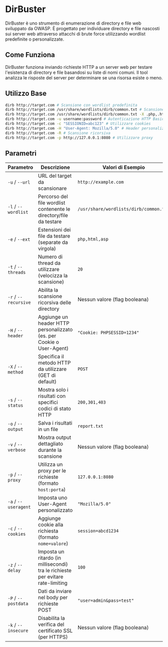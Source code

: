 # DirBuster

DirBuster è uno strumento di enumerazione di directory e file web sviluppato da OWASP. È progettato per individuare directory e file nascosti sui server web attraverso attacchi di brute force utilizzando wordlist predefinite o personalizzate.

## Come Funziona

DirBuster funziona inviando richieste HTTP a un server web per testare l'esistenza di directory e file basandosi su liste di nomi comuni. Il tool analizza le risposte del server per determinare se una risorsa esiste o meno.

## Utilizzo Base

```bash
dirb http://target.com # Scansione con wordlist predefinita
dirb http://target.com /usr/share/wordlists/dirb/common.txt # Scansione con wordlist personalizzata
dirb http://target.com /usr/share/wordlists/dirb/common.txt -X .php,.html,.txt # Scansione con estensioni specifiche
dirb http://target.com -u username:password # Autenticazione HTTP Basic
dirb http://target.com -c "SESSIONID=abc123" # Utilizzare cookies
dirb http://target.com -H "User-Agent: Mozilla/5.0" # Header personalizzati
dirb http://target.com -R # Scansione ricorsiva
dirb http://target.com -p http://127.0.0.1:8080 # Utilizzare proxy
```

## Parametri
| Parametro           | Descrizione                                                                                     | Valori di Esempio                     |
|---------------------|-------------------------------------------------------------------------------------------------|---------------------------------------|
| `-u` / `--url`      | URL del target da scansionare                                                                   | `http://example.com`                  |
| `-l` / `--wordlist` | Percorso del file wordlist contenente le directory/file da testare                             | `/usr/share/wordlists/dirb/common.txt`|
| `-e` / `--ext`      | Estensioni dei file da testare (separate da virgola)                                           | `php,html,asp`                        |
| `-t` / `--threads`  | Numero di thread da utilizzare (velocizza la scansione)                                        | `20`                                  |
| `-r` / `--recursive`| Abilita la scansione ricorsiva delle directory                                                 | Nessun valore (flag booleana)         |
| `-H` / `--header`   | Aggiunge un header HTTP personalizzato (es. per Cookie o User-Agent)                           | `"Cookie: PHPSESSID=1234"`            |
| `-X` / `--method`   | Specifica il metodo HTTP da utilizzare (GET di default)                                        | `POST`                                |
| `-s` / `--status`   | Mostra solo i risultati con specifici codici di stato HTTP                                     | `200,301,403`                         |
| `-o` / `--output`   | Salva i risultati in un file                                                                    | `report.txt`                          |
| `-v` / `--verbose`  | Mostra output dettagliato durante la scansione                                                 | Nessun valore (flag booleana)         |
| `-p` / `--proxy`    | Utilizza un proxy per le richieste (formato `host:porta`)                                      | `127.0.0.1:8080`                      |
| `-a` / `--useragent`| Imposta uno User-Agent personalizzato                                                          | `"Mozilla/5.0"`                       |
| `-c` / `--cookies`  | Aggiunge cookie alla richiesta (formato `nome=valore`)                                         | `session=abcd1234`                    |
| `-z` / `--delay`    | Imposta un ritardo (in millisecondi) tra le richieste per evitare rate-limiting                | `100`                                 |
| `-P` / `--postdata` | Dati da inviare nel body per richieste POST                                                    | `"user=admin&pass=test"`              |
| `-k` / `--insecure` | Disabilita la verifica del certificato SSL (per HTTPS)                                         | Nessun valore (flag booleana)         |
